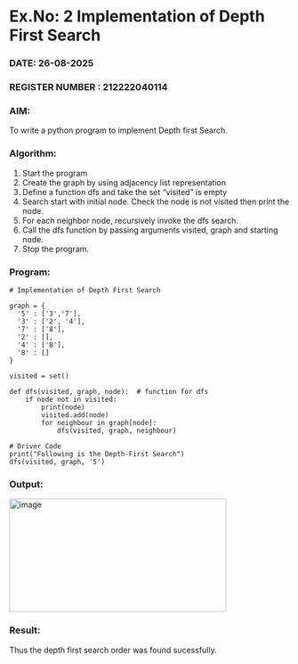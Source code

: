 # Ex.No: 2  Implementation of Depth First Search
### DATE: 26-08-2025                                                                           
### REGISTER NUMBER : 212222040114
### AIM: 
To write a python program to implement Depth first Search. 
### Algorithm:
1. Start the program
2. Create the graph by using adjacency list representation
3. Define a function dfs and take the set “visited” is empty 
4. Search start with initial node. Check the node is not visited then print the node.
5. For each neighbor node, recursively invoke the dfs search.
6. Call the dfs function by passing arguments visited, graph and starting node.
7. Stop the program.
### Program:

```
# Implementation of Depth First Search

graph = {
  '5' : ['3','7'],
  '3' : ['2', '4'],
  '7' : ['8'],
  '2' : [],
  '4' : ['8'],
  '8' : []
}

visited = set()  

def dfs(visited, graph, node):  # function for dfs 
    if node not in visited:
        print(node)
        visited.add(node)
        for neighbour in graph[node]:
            dfs(visited, graph, neighbour)

# Driver Code
print("Following is the Depth-First Search")
dfs(visited, graph, '5')

```

### Output:

<img width="390" height="203" alt="image" src="https://github.com/user-attachments/assets/7945c8b6-e37d-4ca2-816c-7fd660d778c0" />



### Result:
Thus the depth first search order was found sucessfully.
